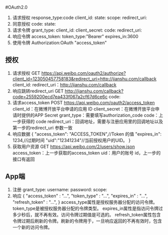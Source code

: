 #OAuth2.0

1. 请求授权
    response_type:code
    client_id:
    state:
    scope:
    redirect_uri:
2. 同意授权
    code:
    state:
3. 请求令牌
    grant_type:
    client_id:
    client_secret:
    code:
    redirect_uri:
4. 响应令牌
    access_token:
    token_type:"Bearer"
    expires_in:3600
5. 使用令牌
    Authorization:OAuth "access_token"
    
    
## 授权
1. 请求授权
    GET https://api.weibo.com/oauth2/authorize?client_id=123050457758183&redirect_uri=http://jianshu.com/callback
    client_id:
    redirect_uri：http://jianshu.com/callback
2. 响应跳转redirect_uri
    GET http://jianshu.com/callback?code=2559200ecd7ea433f067a2cf67d6ce6c
    code:
3. 请求access_token
    POST https://api.weibo.com/oauth2/access_token
    client_id：在微博开放平台申请的应用 ID
    client_secret：在微博开放平台申请时提供的APP Secret
    grant_type：需要填写authorization_code
    code：上一步获得的 code
    redirect_uri：回调地址，需要与注册应用里的回调地址以及第一步的redirect_uri 参数一致
4. 响应数据
    {
     "access_token": "ACCESS_TOKEN",//Token 的值
     "expires_in": 1234,//过期时间
     "uid":"12341234"//当前授权用户的UID。
    }
5. 获取用户资源
    GET https://api.weibo.com/2/users/show.json
    access_token：上一步获取的access_token
    uid：用户的账号 id，上一步的接口有返回

## App端
1. 注册
    grant_type:
    username:
    password:
    scope:
2. 响应
    { 
        "access_token"  : "...",
        "token_type"    : "...",
        "expires_in"    : "...",
        "refresh_token" : "...",
    }
access_type属性是授权服务器分配的访问令牌。
token_type是被授权服务器分配的令牌类型。
expires_in属性是指访问令牌过多少秒后，就不再有效。访问令牌过期值是可选的。
refresh_token属性包含令牌过期后刷新的令牌。刷新的令牌用于，一旦响应返回的不再有效时，包含一个新的访问令牌。

